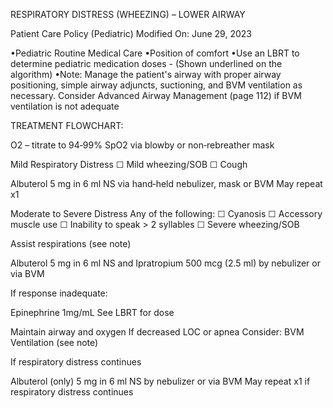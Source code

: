 RESPIRATORY DISTRESS (WHEEZING) – LOWER AIRWAY

Patient Care Policy (Pediatric)
Modified On: June 29, 2023

•Pediatric Routine Medical Care
•Position of comfort
•Use an LBRT to determine pediatric medication doses - (Shown underlined on the algorithm)
•Note: Manage the patient's airway with proper airway positioning, simple airway adjuncts, suctioning, and BVM ventilation as necessary. Consider Advanced Airway Management (page 112) if BVM ventilation is not adequate

TREATMENT FLOWCHART:

O2 – titrate to 94‐99% SpO2
via blowby or non‐rebreather mask

Mild Respiratory Distress
☐ Mild wheezing/SOB
☐ Cough

Albuterol
5 mg in 6 ml NS
via hand‐held nebulizer, mask or BVM
May repeat x1

Moderate to Severe Distress
Any of the following:
☐ Cyanosis
☐ Accessory muscle use
☐ Inability to speak > 2 syllables
☐ Severe wheezing/SOB

Assist respirations (see note)

Albuterol
5 mg in 6 ml NS
and
Ipratropium
500 mcg (2.5 ml)
by nebulizer or via BVM

If response inadequate:

Epinephrine 1mg/mL
See LBRT for dose

Maintain airway and oxygen
If decreased LOC or apnea Consider:
BVM Ventilation (see note)

If respiratory distress continues

Albuterol (only)
5 mg in 6 ml NS
by nebulizer or via BVM
May repeat x1 if respiratory distress continues

